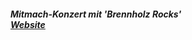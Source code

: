 <h5>
  Mitmach-Konzert mit 'Brennholz Rocks'<br><a target="_blank" rel="noopener noreferrer" href="http://www.brennholz.rocks">Website</a>
</h5>
